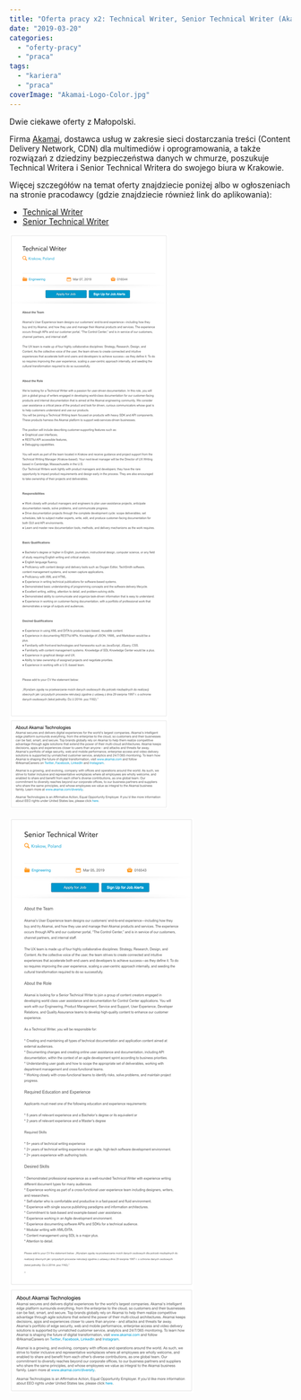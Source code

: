 ```yaml
---
title: "Oferta pracy x2: Technical Writer, Senior Technical Writer (Akamai)"
date: "2019-03-20"
categories:
  - "oferty-pracy"
  - "praca"
tags:
  - "kariera"
  - "praca"
coverImage: "Akamai-Logo-Color.jpg"
---
```


Dwie ciekawe oferty z Małopolski.

Firma [Akamai](https://www.akamai.com/pl/pl/), dostawca usług w zakresie sieci dostarczania treści (Content Delivery Network, CDN) dla multimediów i oprogramowania, a także rozwiązań z dziedziny bezpieczeństwa danych w chmurze, poszukuje Technical Writera i Senior Technical Writera do swojego biura w Krakowie.

Więcej szczegółów na temat oferty znajdziecie poniżej albo w ogłoszeniach na stronie pracodawcy (gdzie znajdziecie również link do aplikowania):

- [Technical Writer](https://akamaijobs.referrals.selectminds.com/jobs/technical-writer-10637)
- [Senior Technical Writer](https://akamaijobs.referrals.selectminds.com/jobs/senior-technical-writer-10620)

[![](images/tech_writer_akamai-1.png)](http://techwriter.pl/wp-content/uploads/2019/03/tech_writer_akamai-1.png)

[![](images/senior_tech_writer_akamai-1.png)](http://techwriter.pl/wp-content/uploads/2019/03/senior_tech_writer_akamai-1.png)
